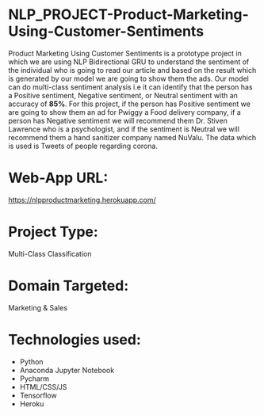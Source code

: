 # NLP_PROJECT-Product-Marketing-Using-Customer-Sentiments
Product Marketing Using Customer Sentiments is a prototype project in which we are using NLP Bidirectional GRU to understand the sentiment of the individual who is going to read our article and based on the result which is generated by our model we are going to show them the ads. Our model can do multi-class sentiment analysis i.e it can identify that the person has a Positive sentiment, Negative sentiment, or Neutral sentiment with an accuracy of <b>85%</b>. For this project, if the person has Positive sentiment we are going to show them an ad for Pwiggy a Food delivery company, if a person has Negative sentiment we will recommend them Dr. Stiven Lawrence who is a psychologist, and if the sentiment is Neutral we will recommend them a hand sanitizer company named NuValu. The data which is used is Tweets of people regarding corona.

# Web-App URL:

https://nlpproductmarketing.herokuapp.com/

# Project Type: 
Multi-Class Classification

# Domain Targeted:
Marketing & Sales

# <b>Technologies used:</b>
- Python
- Anaconda Jupyter Notebook
- Pycharm
- HTML/CSS/JS
- Tensorflow
- Heroku

